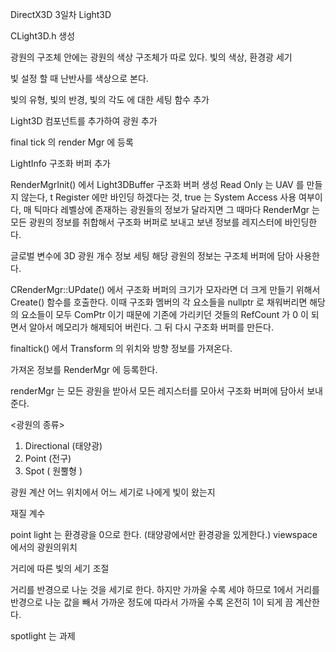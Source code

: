 DirectX3D 3일차 Light3D

CLight3D.h 생성

광원의 구조체 안에는 광원의 색상 구조체가 따로 있다.
빛의 색상, 환경광 세기

빛 설정 할 때 난반사를 색상으로 본다.

빛의 유형, 빛의 반경, 빛의 각도 에 대한 세팅 함수 추가

Light3D 컴포넌트를 추가하여 광원 추가

final tick 의 render Mgr 에 등록

LightInfo 구조화 버퍼 추가

RenderMgrInit() 에서 Light3DBuffer  구조화 버퍼 생성
Read Only 는 UAV 를 만들지 않는다,  t Register 에만 바인딩 하겠다는 것, true 는 System Access 사용 여부이다,  매 틱마다 레벨상에 존재하는 광원들의 정보가 달라지면 그 때마다 RenderMgr 는 모든 광원의 정보를 취합해서 구조화 버퍼로 보내고 보낸 정보를 레지스터에 바인딩한다.

글로벌 변수에 3D 광원 개수 정보 세팅
해당 광원의 정보는 구조체 버퍼에 담아 사용한다.

CRenderMgr::UPdate() 에서 구조화 버퍼의 크기가 모자라면 더 크게 만들기 위해서 
Create() 함수를 호출한다. 이때 구조화 멤버의 각 요소들을 nullptr 로 채워버리면 해당의 요소들이 모두 ComPtr 이기 때문에 기존에 가리키던 것들의 RefCount 가 0 이 되면서 알아서 메모리가 해제되어 버린다.
그 뒤 다시 구조화 버퍼를 만든다.

finaltick() 에서 Transform 의 위치와 방향 정보를 가져온다.

가져온 정보를 RenderMgr 에 등록한다. 

renderMgr 는 모든 광원을 받아서 모든 레지스터를 모아서 구조화 버퍼에 담아서 보내준다.

 <광원의 종류>
1. Directional (태양광)
2. Point (전구)
3. Spot ( 원뿔형 )


광원 계산
어느 위치에서 어느 세기로 나에게 빛이 왔는지

재질 계수

point light 는 환경광을 0으로 한다. (태양광에서만  환경광을 있게한다.)
viewspace 에서의 광원의위치 

거리에 따른 빛의 세기 조절

거리를 반경으로 나눈 것을 세기로 한다. 하지만 가까울 수록 세야 하므로 1에서 거리를 반경으로 나눈 값을 빼서 가까운 정도에 따라서 가까울 수록 온전히 1이 되게 끔 계산한다.

spotlight 는 과제



 